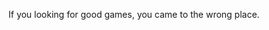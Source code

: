 If you looking for good games, you came to the wrong place.
<!---
MyBoiDaBest/MyBoiDaBest is a ✨ special ✨ repository because its `README.md` (this file) appears on your GitHub profile.
You can click the Preview link to take a look at your changes.
--->
